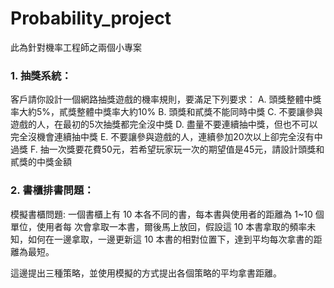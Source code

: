 # Probability_project

此為針對機率工程師之兩個小專案

### 1. 抽獎系統：
客戶請你設計一個網路抽獎遊戲的機率規則，要滿足下列要求：
A.	頭獎整體中獎率大約5%，貳獎整體中獎率大約10%
B.	頭獎和貳獎不能同時中獎
C.	不要讓參與遊戲的人，在最初的5次抽獎都完全沒中獎
D.	盡量不要連續抽中獎，但也不可以完全沒機會連續抽中獎
E.	不要讓參與遊戲的人，連續參加20次以上卻完全沒有中過獎
F.	抽一次獎要花費50元，若希望玩家玩一次的期望值是45元，請設計頭獎和貳獎的中獎金額

### 2. 書櫃排書問題：
模擬書櫃問題: 一個書櫃上有 10 本各不同的書，每本書與使用者的距離為 1~10 個單位，使用者每
次會拿取一本書，爾後馬上放回，假設這 10 本書拿取的頻率未知，如何在一邊拿取，一邊更新這
10 本書的相對位置下，達到平均每次拿書的距離為最短。

這邊提出三種策略，並使用模擬的方式提出各個策略的平均拿書距離。
